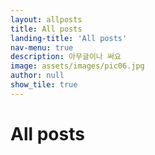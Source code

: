 ```yaml
---
layout: allposts
title: All posts
landing-title: 'All posts'
nav-menu: true
description: 아무글이나 써요
image: assets/images/pic06.jpg
author: null
show_tile: true
---
```


<h1>All posts</h1>
